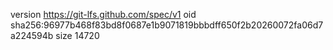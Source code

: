 version https://git-lfs.github.com/spec/v1
oid sha256:96977b468f83bd8f0687e1b9071819bbbdff650f2b20260072fa06d7a224594b
size 14720
